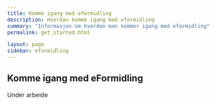 ```yaml
---
title: Komme igang med eformidling
description: Hvordan komme igang med eformidling
summary: "Informasjon om hvordan man kommer igang med eformidling"
permalink: get_started.html

layout: page
sidebar: eformidling
---
```


## Komme igang med eFormidling

Under arbeide